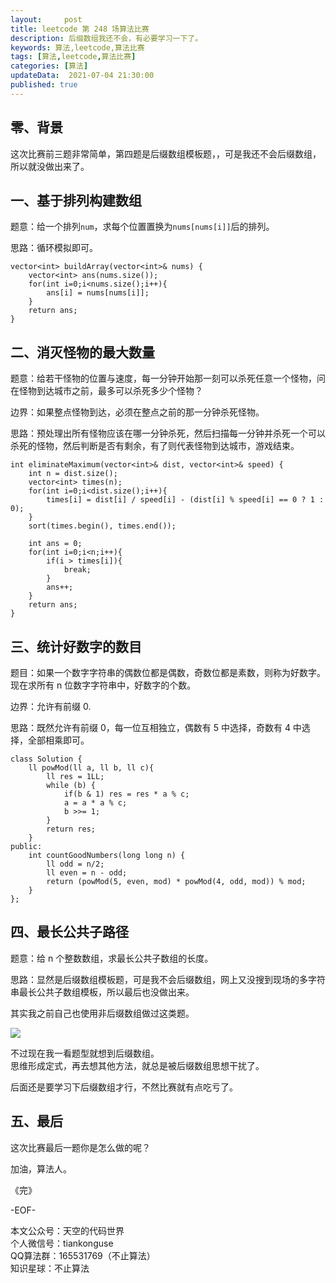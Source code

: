 ```yaml
---   
layout:     post  
title: leetcode 第 248 场算法比赛  
description: 后缀数组我还不会，有必要学习一下了。   
keywords: 算法,leetcode,算法比赛  
tags: [算法,leetcode,算法比赛]    
categories: [算法]  
updateData:  2021-07-04 21:30:00  
published: true  
---  
```



## 零、背景  

这次比赛前三题非常简单，第四题是后缀数组模板题，，可是我还不会后缀数组，所以就没做出来了。  


## 一、基于排列构建数组  


题意：给一个排列`num`，求每个位置置换为`nums[nums[i]]`后的排列。  


思路：循环模拟即可。  


```
vector<int> buildArray(vector<int>& nums) {
    vector<int> ans(nums.size());
    for(int i=0;i<nums.size();i++){
        ans[i] = nums[nums[i]];
    }
    return ans;
}
```


## 二、消灭怪物的最大数量


题意：给若干怪物的位置与速度，每一分钟开始那一刻可以杀死任意一个怪物，问在怪物到达城市之前，最多可以杀死多少个怪物？  

边界：如果整点怪物到达，必须在整点之前的那一分钟杀死怪物。  


思路：预处理出所有怪物应该在哪一分钟杀死，然后扫描每一分钟并杀死一个可以杀死的怪物，然后判断是否有剩余，有了则代表怪物到达城市，游戏结束。  



```
int eliminateMaximum(vector<int>& dist, vector<int>& speed) {
    int n = dist.size();
    vector<int> times(n);
    for(int i=0;i<dist.size();i++){
        times[i] = dist[i] / speed[i] - (dist[i] % speed[i] == 0 ? 1 : 0);
    }
    sort(times.begin(), times.end());

    int ans = 0;
    for(int i=0;i<n;i++){
        if(i > times[i]){
            break;
        }
        ans++;
    }
    return ans;
}
```


## 三、统计好数字的数目  


题目：如果一个数字字符串的偶数位都是偶数，奇数位都是素数，则称为好数字。  
现在求所有 n 位数字字符串中，好数字的个数。  


边界：允许有前缀 0.  


思路：既然允许有前缀 0，每一位互相独立，偶数有 5 中选择，奇数有 4 中选择，全部相乘即可。  


```
class Solution {
    ll powMod(ll a, ll b, ll c){
        ll res = 1LL;
        while (b) {
            if(b & 1) res = res * a % c;
            a = a * a % c;
            b >>= 1;
        }
        return res;
    }
public:
    int countGoodNumbers(long long n) {
        ll odd = n/2;
        ll even = n - odd;
        return (powMod(5, even, mod) * powMod(4, odd, mod)) % mod;
    }
};
```


## 四、最长公共子路径  

题意：给 n 个整数数组，求最长公共子数组的长度。  


思路：显然是后缀数组模板题，可是我不会后缀数组，网上又没搜到现场的多字符串最长公共子数组模板，所以最后也没做出来。  


其实我之前自己也使用非后缀数组做过这类题。  


![](http://res.tiankonguse.com/images/2021/07/04/001.png)


不过现在我一看题型就想到后缀数组。  
思维形成定式，再去想其他方法，就总是被后缀数组思想干扰了。  


后面还是要学习下后缀数组才行，不然比赛就有点吃亏了。  


## 五、最后  


这次比赛最后一题你是怎么做的呢？  



加油，算法人。  


《完》  


-EOF-  



本文公众号：天空的代码世界  
个人微信号：tiankonguse  
QQ算法群：165531769（不止算法）  
知识星球：不止算法  

